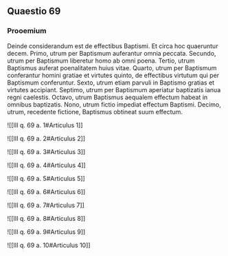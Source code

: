 ## Quaestio 69

### Prooemium

Deinde considerandum est de effectibus Baptismi. Et circa hoc quaeruntur decem. Primo, utrum per Baptismum auferantur omnia peccata. Secundo, utrum per Baptismum liberetur homo ab omni poena. Tertio, utrum Baptismus auferat poenalitatem huius vitae. Quarto, utrum per Baptismum conferantur homini gratiae et virtutes quinto, de effectibus virtutum qui per Baptismum conferuntur. Sexto, utrum etiam parvuli in Baptismo gratias et virtutes accipiant. Septimo, utrum per Baptismum aperiatur baptizatis ianua regni caelestis. Octavo, utrum Baptismus aequalem effectum habeat in omnibus baptizatis. Nono, utrum fictio impediat effectum Baptismi. Decimo, utrum, recedente fictione, Baptismus obtineat suum effectum.

![[III q. 69 a. 1#Articulus 1]]

![[III q. 69 a. 2#Articulus 2]]

![[III q. 69 a. 3#Articulus 3]]

![[III q. 69 a. 4#Articulus 4]]

![[III q. 69 a. 5#Articulus 5]]

![[III q. 69 a. 6#Articulus 6]]

![[III q. 69 a. 7#Articulus 7]]

![[III q. 69 a. 8#Articulus 8]]

![[III q. 69 a. 9#Articulus 9]]

![[III q. 69 a. 10#Articulus 10]]

